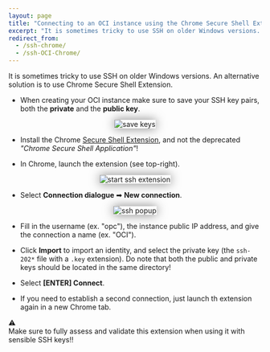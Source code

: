 ```yaml
---
layout: page
title: "Connecting to an OCI instance using the Chrome Secure Shell Extension"
excerpt: "It is sometimes tricky to use SSH on older Windows versions. An alternative solution is to use Chrome Secure Shell Extension…"
redirect_from:
  - /ssh-chrome/
  - /ssh-OCI-Chrome/
---
```


It is sometimes tricky to use SSH on older Windows versions. An alternative solution is to use Chrome Secure Shell Extension. 

* When creating your OCI instance make sure to save your SSH key pairs, both the **private** and the **public key**.


<p align="center"><img alt="save keys" src="/images/doc/chrome-ssh-oci.png" style="box-shadow: 0px 0px 20px 0px rgba(0,0,0,0.5);"/></p>

* Install the Chrome [Secure Shell Extension](https://chrome.google.com/webstore/detail/secure-shell-dev/algkcnfjnajfhgimadimbjhmpaeohhln?hl=en), and not the deprecated _"Chrome Secure Shell Application"_!

* In Chrome, launch the extension (see top-right).

<p align="center"><img alt="start ssh extension" src="/images/doc/chrome-ssh-start.png" style="box-shadow: 0px 0px 20px 0px rgba(0,0,0,0.5);"/></p>

* Select **Connection dialogue** ➡ **New connection**.

<p align="center"><img alt="ssh popup" src="/images/doc/chrome-ssh-popup.png" style="box-shadow: 0px 0px 20px 0px rgba(0,0,0,0.5);"/></p>

* Fill in the username (ex. "opc"), the instance public IP address, and give the connection a name (ex. "OCI").

* Click **Import** to import an identity, and select the private key (the `ssh-202*` file  with a `.key` extension). Do note that both the public and private keys should be located in the same directory!

* Select **[ENTER] Connect**.

* If you need to establish a second connection, just launch th extension again in a new Chrome tab.

<div class="infobox">
⚠️  
	<div class= "infoboxcol">Make sure to fully assess and validate this extension when using it with sensible SSH keys!!
	</div>
</div>	

